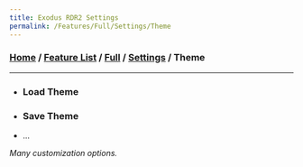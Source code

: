 ```yaml
---
title: Exodus RDR2 Settings
permalink: /Features/Full/Settings/Theme
---
```

### [Home](/) / [Feature List](/Features) / [Full](/Features/Full) / [Settings](/Features/Full/Settings) / Theme
---
- ### Load Theme
- ### Save Theme
- ...

*Many customization options.*
